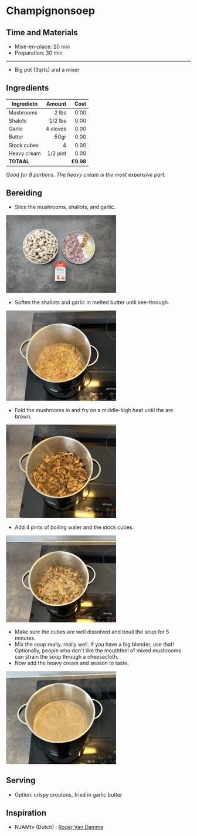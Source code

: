 # Champignonsoep
## Time and Materials
* Mise-en-place: 20 min
* Preparation: 30 min
---
* Big pot (3qrts) and a mixer

## Ingredients
| Ingredietn | Amount | Cost |
|----------|-------------:|------:|
| Mushrooms | 2 lbs | 0.00|
| Shalots | 1/2 lbs | 0.00|
| Garlic | 4 cloves | 0.00 |
| Butter | 50gr | 0.00 |
| Stock cubes | 4 | 0.00 |
| Heavy cream | 1/2 pint | 0.00 |
| **TOTAAL** || **€9.98** |

*Good for 8 portions. The heavy cream is the most expensive part.*

## Bereiding
* Slice the mushrooms, shallots, and garlic. 

<img src="/Assets/Pictures/Champignonsoep_miseenplace.png" width="300">

* Soften the shallots and garlic in melted butter until see-through.

<img src="/Assets/Pictures/Champignonsoep_sjalotjes.png" width="300">

* Fold the mushrooms in and fry on a middle-high heat until the are brown.

<img src="/Assets/Pictures/Champignonsoep_champignonsenpeper.png" width="300">

* Add 4 pints of boiling water and the stock cubes.

<img src="/Assets/Pictures/Champignonsoep_bouillon.png" width="300">

* Make sure the cubes are well dissolved and bouil the soup for 5 minutes.
* Mix the soup really, really well. If you have a big blender, use that! Optionally, people who don't like the mouthfeel of mixed mushrooms can strain the soup through a cheesecloth.
* Now add the heavy cream and season to taste.

<img src="/Assets/Pictures/Champignonsoep_gemixt.png" width="300">

## Serving
* Option: crispy croutons, fried in garlic butter

## Inspiration
* NJAMtv (Dutch) : [Roger Van Damme](https://www.youtube.com/watch?v=YXyZVvnYH9o)

